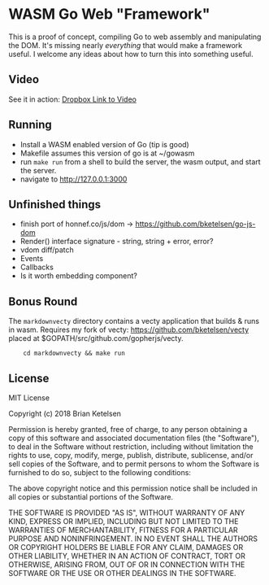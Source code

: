 # WASM Go Web "Framework"

This is a proof of concept, compiling Go to web assembly and manipulating the DOM.  It's missing nearly *everything* that would make a framework useful.  I welcome any ideas about how to turn this into something useful.

## Video
See it in action:
[Dropbox Link to Video](https://www.dropbox.com/s/i0zxkim3jng48u3/Screen%20Recording%202018-06-21%20at%2012.46.56%20PM.mp4?dl=0)
## Running
* Install a WASM enabled version of Go (tip is good)
* Makefile assumes this version of go is at ~/gowasm
* run `make run` from a shell to build the server, the wasm output, and start the server.
* navigate to http://127.0.0.1:3000

## Unfinished things

* finish port of honnef.co/js/dom -> https://github.com/bketelsen/go-js-dom 
* Render() interface signature - string, string + error, error?
* vdom diff/patch
* Events
* Callbacks
* Is it worth embedding component?


## Bonus Round
The `markdownvecty` directory contains a vecty application that builds & runs in wasm.
Requires my fork of vecty: https://github.com/bketelsen/vecty placed at $GOPATH/src/github.com/gopherjs/vecty.

```
    cd markdownvecty && make run
```

## License
MIT License

Copyright (c) 2018 Brian Ketelsen

Permission is hereby granted, free of charge, to any person obtaining a copy
of this software and associated documentation files (the "Software"), to deal
in the Software without restriction, including without limitation the rights
to use, copy, modify, merge, publish, distribute, sublicense, and/or sell
copies of the Software, and to permit persons to whom the Software is
furnished to do so, subject to the following conditions:

The above copyright notice and this permission notice shall be included in all
copies or substantial portions of the Software.

THE SOFTWARE IS PROVIDED "AS IS", WITHOUT WARRANTY OF ANY KIND, EXPRESS OR
IMPLIED, INCLUDING BUT NOT LIMITED TO THE WARRANTIES OF MERCHANTABILITY,
FITNESS FOR A PARTICULAR PURPOSE AND NONINFRINGEMENT. IN NO EVENT SHALL THE
AUTHORS OR COPYRIGHT HOLDERS BE LIABLE FOR ANY CLAIM, DAMAGES OR OTHER
LIABILITY, WHETHER IN AN ACTION OF CONTRACT, TORT OR OTHERWISE, ARISING FROM,
OUT OF OR IN CONNECTION WITH THE SOFTWARE OR THE USE OR OTHER DEALINGS IN THE
SOFTWARE.


